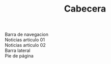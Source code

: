 <!DOCTYPE html>
<html lang="es">
<head>
    <meta charset="UTF-8">
    <meta name="viewport" content="width=device-width, initial-scale=1.0">
    <title>Estructura HTML5</title>
    
</head>
<body>
    <header>
        <h1>Cabecera</h1>
    </header>
    <main>
        <nav>Barra de navegacion</nav>
        <section>
            <article id="primero">Noticias articulo 01</article>
            <article id="segundo">Noticias articulo 02</article>
        </section>
        <aside>Barra lateral</aside>
        <footer>Pie de página</footer>
    </main>
</body>
</html>
